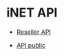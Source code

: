 # iNET API

* <a href="https://github.com/donvinet/iNET.vn-En/blob/master/reseller.md">Reseller API</a>

* <a href="https://github.com/donvinet/iNET.vn-En/blob/master/public.md">API public</a>
